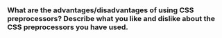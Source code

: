
### What are the advantages/disadvantages of using CSS preprocessors? Describe what you like and dislike about the CSS preprocessors you have used.
